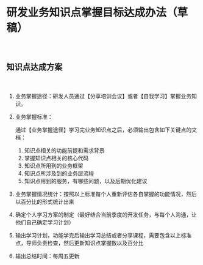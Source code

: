 # 研发业务知识点掌握目标达成办法（草稿）

　　‍

## 知识点达成方案

　　‍

1. 业务掌握途径：研发人员通过【分享培训会议】或者【自我学习】掌握业务知识。
2. 业务掌握标准：

    通过【业务掌握途径】学习完业务知识点之后，必须输出包含如下关键点的文档：

    1. 知识点相关的功能前提和需求背景
    2. 掌握知识点相关的核心代码
    3. 知识点所用到的业务框架
    4. 知识点所涉及到的业务层流程
    5. 知识点用到的服务，有哪些问题，以及后期优化建议
3. 业务掌握情况统计：按照以上标准每个人重新评估各自掌握的功能情况，然后以百分比的形式统计出来
4. 确定个人学习方案的制定（最好结合当前季度的开发任务，与每个人沟通，让他们自己确定学习计划）
5. 输出学习计划，功能学完后输出学习总结或者分享课程，需要包含以上标准点，导师负责检查，然后更新知识点掌握数以及百分比
6. 输出总结时间：每周五更新

　　‍
